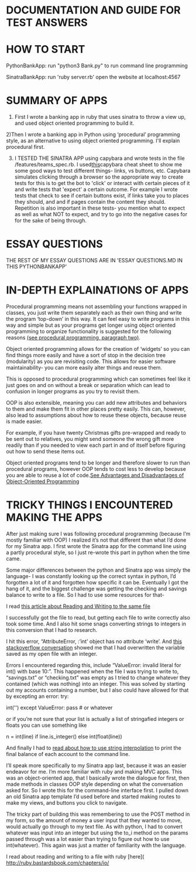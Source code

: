 DOCUMENTATION AND GUIDE FOR TEST ANSWERS
=========================================

HOW TO START
============
PythonBankApp:
run "python3 Bank.py" to run command line programming

SinatraBankApp:
run 'ruby server.rb'
open the website at localhost:4567

SUMMARY OF APPS
===============
1) First I wrote a banking app in ruby that uses sinatra to throw a view up, and used object oriented programming to build it.

2)Then I wrote a banking app in Python using ‘procedural’ programming style, as an alternative to using object oriented programming. I'll explain procedural first.

3) I TESTED THE SINATRA APP using capybara and wrote tests in the file /features/teams_spec.rb. I used[this](https://gist.github.com/zhengjia/428105)capybara cheat sheet to show me some good ways to test different things- links, vs buttons, etc. Capybara simulates clicking through a browser so the appropriate way to create tests for this is to get the bot to 'click' or interact with certain pieces of it and write tests that 'expect' a certain outcome. For example I wrote tests that check to see if certain buttons exist, if links take you to places they should, and and if pages contain the content they should. Repetition is also important in these tests- you mention what to expect as well as what NOT to expect, and try to go into the negative cases for for the sake of being through.

ESSAY QUESTIONS
===============

THE REST OF MY ESSAY QUESTIONS ARE IN 'ESSAY QUESTIONS.MD IN THIS PYTHONBANKAPP'

IN-DEPTH EXPLAINATIONS OF APPS
==============================

Procedural programming means not assembling your functions wrapped in classes, you just write them separately each as their own thing and write the program ‘top-down’ in this way. It can feel easy to write programs in this way and simple but as your programs get longer using object oriented programming to organize functionality is suggested for the following reasons [(see procedural programming, paragraph two)](https://www.codementor.io/learn-programming/comparing-programming-paradigms-procedural-programming-vs-object-oriented-programming).


Object oriented programming allows for the creation of ‘widgets’ so you can find things more easily and have a sort of stop in the decision tree (modularity) as you are revisiting code. This allows for easier software maintainability- you can more easily alter things and reuse them.

This is opposed to procedural programming which can sometimes feel like it just goes on and on without a break or separation which can lead to confusion in longer programs as you try to revisit them.

OOP is also extensible, meaning you can add new attributes and behaviors to them and make them fit in other places pretty easily. This can, however, also lead to assumptions about how to reuse these objects, because reuse is made easier.

For example, if you have twenty Christmas gifts pre-wrapped and ready to be sent out to relatives, you might send someone the wrong gift more readily than if you needed to view each part in and of itself before figuring out how to send these items out.

Object oriented programs tend to be longer and therefore slower to run than procedural programs, however OOP tends to  cost less to develop because you are able to reuse a lot of code.[See Advantages and Disadvantages of Object-Oriented Programming]( https://resources.saylor.org/wwwresources/archived/site/wp-content/uploads/2013/02/CS101-2.1.2-AdvantagesDisadvantagesOfOOP-FINAL.pdf)


TRICKY THINGS I ENCOUNTERED MAKING THE APPS
===========================================

After just making sure I was following procedural programming (because I’m mostly familiar with OOP) I realized it’s not that different than what I’d done for my Sinatra app. I first wrote the Sinatra app for the command line using a partly procedural style, so I just re-wrote this part in python when the time came.

Some major differences between the python and Sinatra app was simply the language- I was constantly looking up the correct syntax in python, I’d forgotten a lot of it and forgotten how specific it can be. Eventually I got the hang of it, and the biggest challenge was getting the checking and savings balance to write to a file. So I had to use some resources for that-

I read [this article about Reading and Writing to the same file]( https://stackoverflow.com/questions/14271216/beginner-python-reading-and-writing-to-the-same-file?fbclid=IwAR0QqI0jzWgQ9PQyxH3uHWRlQx2yVeyaBt3zll8ldPI2ESh0NWSUFs483yQ)

I successfully got the file to read, but getting each file to write correctly also took some time.
And I also hit some snags converting strings to integers in this conversion that I had to research.

I hit this error, “AttributeError, :’int’ object has no attribute ‘write’. And [this stackoverflow conversation]( https://stackoverflow.com/questions/23204593/attributeerror-int-object-has-no-attribute-write) showed me that I had overwritten the variable saved as my open file with an integer.

Errors I encountered regarding this, include “ValueError: invalid literal for int() with base 10:”. This happened when the file I was trying to write to, “savings.txt” or “checking.txt” was empty as I tried to change whatever they contained (which was nothing) into an integer. This was solved by starting out my accounts containing a number, but I also could have allowed for that by excepting an error:
try:

   int('')
except ValueError:
   pass      # or whatever

or if you’re not sure that your list is actually a list of stringafied integers or floats you can use something like

n = int(line) if line.is_integer() else int(float(line))

And finally I had to [read about how to use string interpolation]( https://realpython.com/python-string-formatting/) to print the final balance of each account to the command line.

I’ll speak more specifically to my Sinatra app last, because it was an easier endeavor for me. I’m more familiar with ruby and making MVC apps. This was an object-oriented app, that I basically wrote the dialogue for first, then made methods in classes OOP style depending on what the conversation asked for. So I wrote this for the command-line interface first. I pulled down an old Sinatra app template I’d used before and started making routes to make my views, and buttons you click to navigate.

The tricky part of building this was remembering to use the POST method in my form, so the amount of money a user input that they wanted to move, would actually  go through to my text file. As with python, I had to convert whatever was input into an integer but using the to_i method on the params passed through was a lot easier than trying to figure out how to use int(whatever). This again was just a matter of familiarity with the language.

I read about reading and writing to a file with ruby [here]( http://ruby.bastardsbook.com/chapters/io/

